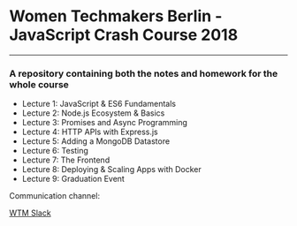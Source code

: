 # Women Techmakers Berlin - JavaScript Crash Course 2018
----
### A repository containing both the notes and homework for the whole course

* Lecture 1: JavaScript & ES6 Fundamentals
* Lecture 2: Node.js Ecosystem & Basics
* Lecture 3: Promises and Async Programming
* Lecture 4: HTTP APIs with Express.js
* Lecture 5: Adding a MongoDB Datastore
* Lecture 6: Testing
* Lecture 7: The Frontend
* Lecture 8: Deploying & Scaling Apps with Docker
* Lecture 9: Graduation Event

Communication channel:

[WTM Slack](https://womentechmakersberlin.slack.com/)
